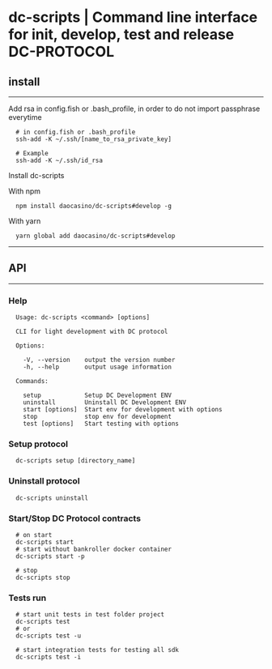# dc-scripts | Command line interface for init, develop, test and release DC-PROTOCOL

## install
___
Add rsa in config.fish or .bash_profile, in order to do not import passphrase everytime
```shell
  # in config.fish or .bash_profile
  ssh-add -K ~/.ssh/[name_to_rsa_private_key]

  # Example
  ssh-add -K ~/.ssh/id_rsa
```
Install dc-scripts

With npm
```shell
  npm install daocasino/dc-scripts#develop -g
```
With yarn
```shell
  yarn global add daocasino/dc-scripts#develop
```
___
## API
___
### Help
```shell
  Usage: dc-scripts <command> [options]

  CLI for light development with DC protocol

  Options:

    -V, --version    output the version number
    -h, --help       output usage information

  Commands:

    setup            Setup DC Development ENV
    uninstall        Uninstall DC Development ENV
    start [options]  Start env for development with options
    stop             stop env for development
    test [options]   Start testing with options
```

### Setup protocol
```shell
  dc-scripts setup [directory_name]
```
### Uninstall protocol
```shell
  dc-scripts uninstall
```
### Start/Stop DC Protocol contracts
```shell
  # on start
  dc-scripts start
  # start without bankroller docker container
  dc-scripts start -p

  # stop
  dc-scripts stop
```
### Tests run
```shell
  # start unit tests in test folder project
  dc-scripts test
  # or
  dc-scripts test -u

  # start integration tests for testing all sdk
  dc-scripts test -i
```
